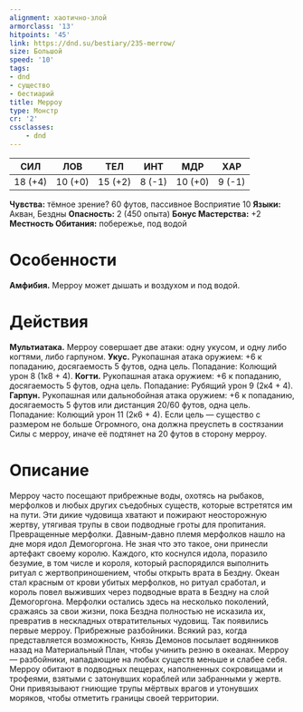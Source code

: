```yaml
---
alignment: хаотично-злой
armorclass: '13'
hitpoints: '45'
link: https://dnd.su/bestiary/235-merrow/
size: Большой
speed: '10'
tags:
- dnd
- существо
- бестиарий
title: Мерроу
type: Монстр
cr: '2'
cssclasses:
    - dnd
---
```



| СИЛ | ЛОВ | ТЕЛ | ИНТ | МДР | ХАР |
|---|---|---|---|---|---|
| 18 (+4) | 10 (+0) | 15 (+2) | 8 (-1) | 10 (+0) | 9 (-1) |
**Чувства:** тёмное зрение? 60 футов, пассивное Восприятие 10
**Языки:** Акван, Бездны
**Опасность:** 2 (450 опыта)
**Бонус Мастерства:** +2
**Местность Обитания:** побережье, под водой


# Особенности
**Амфибия.** Мерроу может дышать и воздухом и под водой.


# Действия
**Мультиатака.** Мерроу совершает две атаки: одну укусом, и одну либо когтями, либо гарпуном.
**Укус.** Рукопашная атака оружием: +6 к попаданию, досягаемость 5 футов, одна цель. Попадание: Колющий урон 8 (1к8 + 4).
**Когти.** Рукопашная атака оружием: +6 к попаданию, досягаемость 5 футов, одна цель. Попадание: Рубящий урон 9 (2к4 + 4).
**Гарпун.** Рукопашная или дальнобойная атака оружием: +6 к попаданию, досягаемость 5 футов или дистанция 20/60 футов, одна цель. Попадание: Колющий урон 11 (2к6 + 4). Если цель — существо с размером не больше Огромного, она должна преуспеть в состязании Силы с мерроу, иначе её подтянет на 20 футов в сторону мерроу.


# Описание
Мерроу часто посещают прибрежные воды, охотясь на рыбаков, мерфолков и любых других съедобных существ, которые встретятся им на пути. Эти дикие чудовища хватают и пожирают неосторожную жертву, утягивая трупы в свои подводные гроты для пропитания. Превращенные мерфолки. Давным-давно племя мерфолков нашло на дне моря идол Демогоргона. Не зная что это такое, они принесли артефакт своему королю. Каждого, кто коснулся идола, поразило безумие, в том числе и короля, который распорядился выполнить ритуал с жертвоприношением, чтобы открыть врата в Бездну. Океан стал красным от крови убитых мерфолков, но ритуал сработал, и король повел выживших через подводные врата в Бездну на слой Демогоргона. Мерфолки остались здесь на несколько поколений, сражаясь за свои жизни, пока Бездна полностью не исказила их, превратив в нескладных отвратительных чудовищ. Так появились первые мерроу. Прибрежные разбойники. Всякий раз, когда представляется возможность, Князь Демонов посылает водянников назад на Материальный План, чтобы учинить резню в океанах. Мерроу — разбойники, нападающие на любых существ меньше и слабее себя. Мерроу обитают в подводных пещерах, наполненных сокровищами и трофеями, взятыми с затонувших кораблей или забранными у жертв. Они привязывают гниющие трупы мёртвых врагов и утонувших моряков, чтобы отметить границы своей территории.